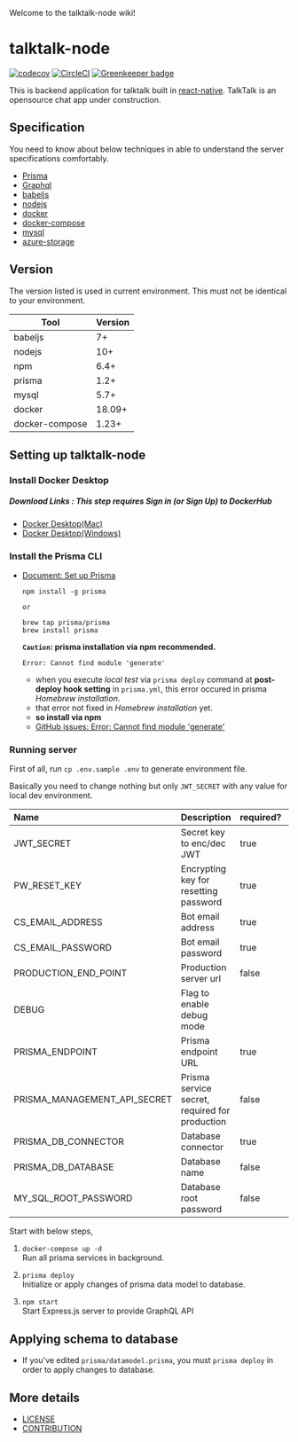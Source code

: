 Welcome to the talktalk-node wiki!
# talktalk-node
[![codecov](https://codecov.io/gh/dooboolab/talktalk-node/branch/master/graph/badge.svg)](https://codecov.io/gh/dooboolab/talktalk-node)
[![CircleCI](https://circleci.com/gh/dooboolab/talktalk-node.svg?style=svg)](https://circleci.com/gh/dooboolab/talktalk-node) [![Greenkeeper badge](https://badges.greenkeeper.io/dooboolab/talktalk-node.svg)](https://greenkeeper.io/)

This is backend application for talktalk built in [react-native](https://github.com/facebook/react-native).
TalkTalk is an opensource chat app under construction.

## Specification
You need to know about below techniques in able to understand the server specifications comfortably.
* [Prisma](https://www.prisma.io/)
* [Graphql](https://graphql.org/)
* [babeljs](https://babeljs.io/)
* [nodejs](https://nodejs.org/)
* [docker](https://www.docker.com/)
* [docker-compose](https://docs.docker.com/compose/)
* [mysql](https://www.mysql.com/)
* [azure-storage](https://azure.microsoft.com/en-us/services/storage/)

## Version
The version listed is used in current environment. This must not be identical to your environment.

| Tool                  | Version      |
| --------------------- | ------------ |
| babeljs               | 7+           |
| nodejs                | 10+          |
| npm                   | 6.4+         |
| prisma                | 1.2+         |
| mysql                 | 5.7+         |
| docker                | 18.09+       |
| docker-compose        | 1.23+        |

## Setting up talktalk-node

### Install Docker Desktop
##### Download Links : *This step requires Sign in (or Sign Up) to DockerHub*
- [Docker Desktop(Mac)](https://store.docker.com/editions/community/docker-ce-desktop-mac)
- [Docker Desktop(Windows)](https://hub.docker.com/editions/community/docker-ce-desktop-windows)
  
### Install the Prisma CLI
- [Document: Set up Prisma](https://www.prisma.io/docs/get-started/01-setting-up-prisma-new-database-JAVASCRIPT-a002/)

    ```
    npm install -g prisma
    
    or
    
    brew tap prisma/prisma
    brew install prisma
    ```

    **`Caution`: prisma installation via npm recommended.**  
    
    ```
    Error: Cannot find module 'generate'
    ```
    - when you execute *local test* via `prisma deploy` command at **post-deploy hook setting** in `prisma.yml`, this error occured in prisma *Homebrew installation*.
    - that error not fixed in *Homebrew installation* yet.
    - **so install via npm**
    - [GitHub issues: Error: Cannot find module 'generate'](https://github.com/prisma/Mongo-Connector-Preview/issues/1#issuecomment-441361867)
   
### Running server

First of all, run `cp .env.sample .env` to generate environment file.

Basically you need to change nothing but only `JWT_SECRET` with any value for local dev environment.

| Name                         | Description               | required? | default               |
|:-----------------------------|:------------------------- | --------- | --------------------- |
| JWT_SECRET                   | Secret key to enc/dec JWT | true      |                       |
| PW_RESET_KEY                 | Encrypting key for resetting password  | true      |  |
| CS_EMAIL_ADDRESS             | Bot email address         | true      |                       |
| CS_EMAIL_PASSWORD            | Bot email password        | true      |                       |
| PRODUCTION_END_POINT         | Production server url     | false     |                       |
| DEBUG                        | Flag to enable debug mode |           | false                 |
| PRISMA_ENDPOINT              | Prisma endpoint URL       | true      | http://localhost:4466 |
| PRISMA_MANAGEMENT_API_SECRET | Prisma service secret, required for production | false |  |
| PRISMA_DB_CONNECTOR          | Database connector        | true      | mysql                 |
| PRISMA_DB_DATABASE           | Database name             | false     | prisma                |
| MY_SQL_ROOT_PASSWORD         | Database root password    | false     | prisma                |

Start with below steps,

1. `docker-compose up -d`  
   Run all prisma services in background.

2. `prisma deploy`  
   Initialize or apply changes of prisma data model to database.

3. `npm start`  
   Start Express.js server to provide GraphQL API

## Applying schema to database
* If you've edited `prisma/datamodel.prisma`, you must `prisma deploy` in order to apply changes to database.

## More details
- [LICENSE](https://github.com/dooboolab/talktalk-node/blob/master/LICENSE)
- [CONTRIBUTION](https://github.com/dooboolab/talktalk-node/blob/master/CONTRIBUTING.md)
